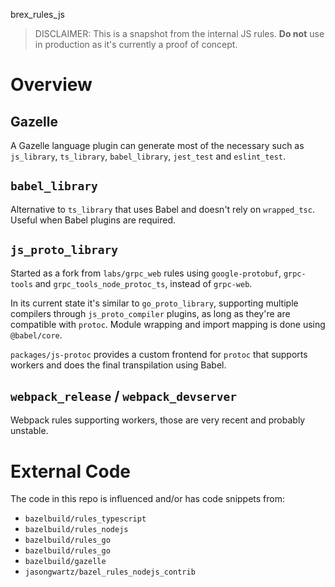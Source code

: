 brex_rules_js

> DISCLAIMER: This is a snapshot from the internal JS rules. **Do not** use in production as it's currently a proof of concept.

# Overview

## Gazelle

A Gazelle language plugin can generate most of the necessary such as `js_library`, `ts_library`, `babel_library`, `jest_test` and `eslint_test`.

## `babel_library`

Alternative to `ts_library` that uses Babel and doesn't rely on `wrapped_tsc`. Useful when Babel plugins are required.

## `js_proto_library`

Started as a fork from `labs/grpc_web` rules using `google-protobuf`, `grpc-tools` and `grpc_tools_node_protoc_ts`, instead of `grpc-web`.

In its current state it's similar to `go_proto_library`, supporting multiple compilers through `js_proto_compiler` plugins, as long as they're are compatible with `protoc`. Module wrapping and import mapping is done using `@babel/core`.

`packages/js-protoc` provides a custom frontend for `protoc` that supports workers and does the final transpilation using Babel.

## `webpack_release` / `webpack_devserver`

Webpack rules supporting workers, those are very recent and probably unstable.

# External Code

The code in this repo is influenced and/or has code snippets from:

* `bazelbuild/rules_typescript`
* `bazelbuild/rules_nodejs`
* `bazelbuild/rules_go`
* `bazelbuild/rules_go`
* `bazelbuild/gazelle`
* `jasongwartz/bazel_rules_nodejs_contrib`
